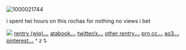 ![1000021744](https://github.com/user-attachments/assets/17ce0ec9-8f44-4397-a813-1863be9f95a1)


i spent twi hours on this rochas for nothing no views i bet


![](https://files.catbox.moe/qapemo.png)
[rentry (wip)⸝⸝](https://rentry.co/sapper) [atabook⸝⸝](https://dozer.atabook.org/) [twitter/x⸝⸝](https://x.com/DlVINEMACHINERY) [other rentry⸝⸝](https://rentry.co/taffye) [prn cc⸝⸝](https://pronouns.cc/@karI) [ao3⸝⸝](https://archiveofourown.org/users/kaub/profile) [pinterest⸝⸝](https://pin.it/2HTwco3Ge) ᶻ 𝗓 𐰁

